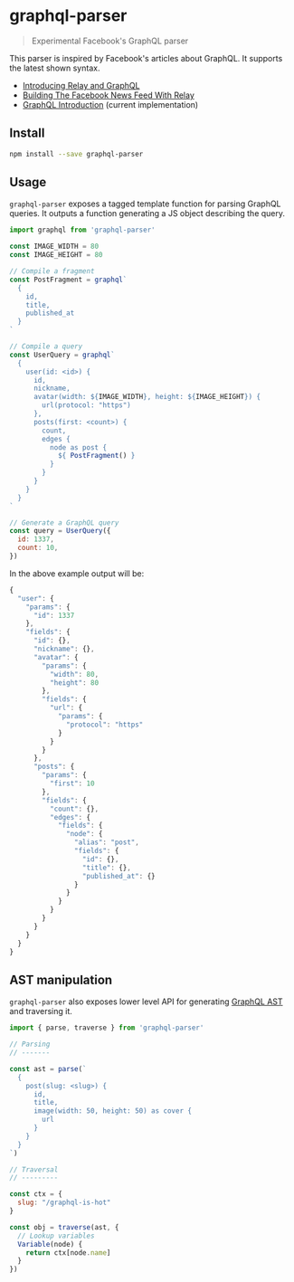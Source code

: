 # graphql-parser

> Experimental Facebook's GraphQL parser

This parser is inspired by Facebook's articles about GraphQL. It supports the latest shown syntax.

* [Introducing Relay and GraphQL][fb-1]
* [Building The Facebook News Feed With Relay][fb-2]
* [GraphQL Introduction][fb-3] (current implementation)

## Install

```sh
npm install --save graphql-parser
```

## Usage

`graphql-parser` exposes a tagged template function for parsing GraphQL queries. It outputs a function generating a JS object describing the query.

```js
import graphql from 'graphql-parser'

const IMAGE_WIDTH = 80
const IMAGE_HEIGHT = 80

// Compile a fragment
const PostFragment = graphql`
  {
    id,
    title,
    published_at
  }
`

// Compile a query
const UserQuery = graphql`
  {
    user(id: <id>) {
      id,
      nickname,
      avatar(width: ${IMAGE_WIDTH}, height: ${IMAGE_HEIGHT}) {
        url(protocol: "https")
      },
      posts(first: <count>) {
        count,
        edges {
          node as post {
            ${ PostFragment() }
          }
        }
      }
    }
  }
`

// Generate a GraphQL query
const query = UserQuery({
  id: 1337,
  count: 10,
})
```

In the above example output will be:

```js
{
  "user": {
    "params": {
      "id": 1337
    },
    "fields": {
      "id": {},
      "nickname": {},
      "avatar": {
        "params": {
          "width": 80,
          "height": 80
        },
        "fields": {
          "url": {
            "params": {
              "protocol": "https"
            }
          }
        }
      },
      "posts": {
        "params": {
          "first": 10
        },
        "fields": {
          "count": {},
          "edges": {
            "fields": {
              "node": {
                "alias": "post",
                "fields": {
                  "id": {},
                  "title": {},
                  "published_at": {}
                }
              }
            }
          }
        }
      }
    }
  }
}
```

## AST manipulation

`graphql-parser` also exposes lower level API for generating [GraphQL AST][docs-ast] and traversing it.

```js
import { parse, traverse } from 'graphql-parser'

// Parsing
// -------

const ast = parse(`
  {
    post(slug: <slug>) {
      id,
      title,
      image(width: 50, height: 50) as cover {
        url
      }
    }
  }
`)

// Traversal
// ---------

const ctx = {
  slug: "/graphql-is-hot"
}

const obj = traverse(ast, {
  // Lookup variables
  Variable(node) {
    return ctx[node.name]
  }
})

```

[docs-ast]: docs/ast.md
[fb-1]: https://facebook.github.io/react/blog/2015/02/20/introducing-relay-and-graphql.html
[fb-2]: https://facebook.github.io/react/blog/2015/03/19/building-the-facebook-news-feed-with-relay.html
[fb-3]: https://facebook.github.io/react/blog/2015/05/01/graphql-introduction.html
